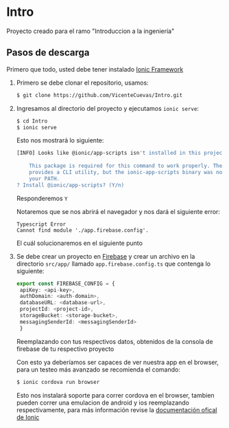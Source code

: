 # Intro
Proyecto creado para el ramo "Introduccion a la ingeniería"

## Pasos de descarga
Primero que todo, usted debe tener instalado [Ionic Framework](https://ionicframework.com/getting-started#cli)


1. Primero se debe clonar el repositorio, usamos:

   ```bash
   $ git clone https://github.com/VicenteCuevas/Intro.git 
   ```
   
2. Ingresamos al directorio del proyecto y ejecutamos `ionic serve`:

   ```bash
   $ cd Intro
   $ ionic serve
   ```
   Esto nos mostrará lo siguiente:
   
   ```bash
   [INFO] Looks like @ionic/app-scripts isn't installed in this project.
       
       This package is required for this command to work properly. The package 
       provides a CLI utility, but the ionic-app-scripts binary was not found in 
       your PATH.
   ? Install @ionic/app-scripts? (Y/n) 
   ```
  
   Responderemos `Y`

   Notaremos que se nos abrirá el navegador y nos dará el siguiente error:

   ```
   Typescript Error
   Cannot find module './app.firebase.config'.
   ```
   El cuál solucionaremos en el siguiente punto   

3. Se debe crear un proyecto en [Firebase](https://firebase.google.com) y crear un archivo en la directorio `src/app/` llamado `app.firebase.config.ts` que contenga lo siguiente:

   ```typescript
   export const FIREBASE_CONFIG = {
    apiKey: <api-key>,
    authDomain: <auth-domain>,
    databaseURL: <database-url>,
    projectId: <project-id>,
    storageBucket: <storage-bucket>,
    messagingSenderId: <messagingSenderId>
    }
    ```
    Reemplazando con tus respectivos datos, obtenidos de la consola de firebase de tu respectivo proyecto
   
   Con esto ya deberíamos ser capaces de ver nuestra app en el browser, para un testeo más avanzado se recomienda el comando:
   ```bash
   $ ionic cordova run browser
   ```
   Esto nos instalará soporte para correr cordova en el browser, tambien pueden correr una emulacion de android y ios reemplazando respectivamente, para más información revise la [documentación ofical de Ionic](https://ionicframework.com/docs/)
